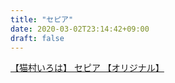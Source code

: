 ```yaml
---
title: "セピア"
date: 2020-03-02T23:14:42+09:00
draft: false
---
```


<script type="application/javascript" src="https://embed.nicovideo.jp/watch/sm36377556/script?w=640&h=360"></script><noscript><a href="https://www.nicovideo.jp/watch/sm36377556">【猫村いろは】 セピア 【オリジナル】</a></noscript>